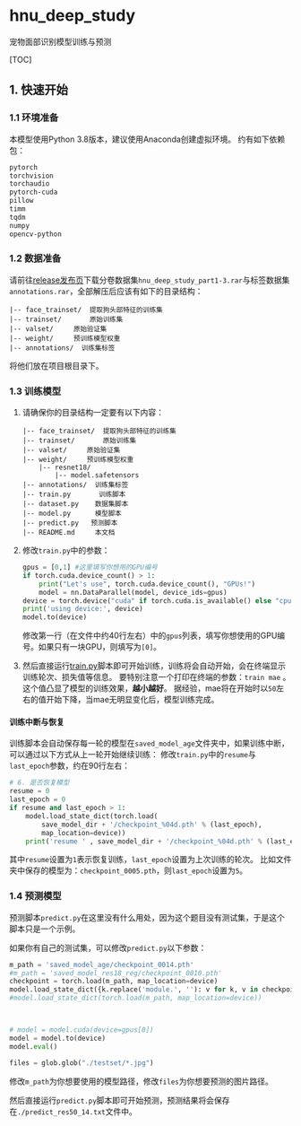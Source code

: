 # hnu_deep_study
宠物面部识别模型训练与预测

[TOC]

## 1. 快速开始
### 1.1 环境准备
本模型使用Python 3.8版本，建议使用Anaconda创建虚拟环境。
约有如下依赖包：
```bash
pytorch
torchvision
torchaudio
pytorch-cuda
pillow
timm
tqdm
numpy
opencv-python
```
### 1.2 数据准备
请前往[release发布页](https://github.com/MRWXUSP/hnu_deep_study/releases)下载分卷数据集`hnu_deep_study_part1-3.rar`与标签数据集`annotations.rar`，全部解压后应该有如下的目录结构：
```
|-- face_trainset/  提取狗头部特征的训练集
|-- trainset/       原始训练集
|-- valset/     原始验证集
|-- weight/     预训练模型权重
|-- annotations/  训练集标签
```
将他们放在项目根目录下。

### 1.3 训练模型

1. 请确保你的目录结构一定要有以下内容：
    ```
    |-- face_trainset/  提取狗头部特征的训练集
    |-- trainset/       原始训练集
    |-- valset/     原始验证集
    |-- weight/     预训练模型权重
        |-- resnet18/
            |-- model.safetensors
    |-- annotations/  训练集标签
    |-- train.py       训练脚本
    |-- dataset.py    数据集脚本
    |-- model.py      模型脚本
    |-- predict.py   预测脚本
    |-- README.md     本文档
    ```

2. 修改`train.py`中的参数：
    ```python
    gpus = [0,1] #这里填写你想用的GPU编号
    if torch.cuda.device_count() > 1:
        print("Let's use", torch.cuda.device_count(), "GPUs!")
        model = nn.DataParallel(model, device_ids=gpus)
    device = torch.device("cuda" if torch.cuda.is_available() else "cpu")
    print('using device:', device)
    model.to(device)
    ```
    修改第一行（在文件中约40行左右）中的`gpus`列表，填写你想使用的GPU编号。如果只有一块GPU，则填写为`[0]`。

3. 然后直接运行[train.py](train.py)脚本即可开始训练，训练将会自动开始，会在终端显示训练轮次、损失值等信息。
要特别注意一个打印在终端的参数：`train mae` 。这个值凸显了模型的训练效果，**越小越好**。
据经验，mae将在开始时以`50`左右的值开始下降，当mae无明显变化后，模型训练完成。

#### 训练中断与恢复
训练脚本会自动保存每一轮的模型在`saved_model_age`文件夹中，如果训练中断，可以通过以下方式从上一轮开始继续训练：
修改`train.py`中的`resume`与`last_epoch`参数，约在90行左右：
```python
# 6. 是否恢复模型
resume = 0
last_epoch = 0
if resume and last_epoch > 1:
    model.load_state_dict(torch.load(
        save_model_dir + '/checkpoint_%04d.pth' % (last_epoch),
        map_location=device))
    print('resume ' , save_model_dir + '/checkpoint_%04d.pth' % (last_epoch))
```
其中`resume`设置为`1`表示恢复训练，`last_epoch`设置为上次训练的轮次。
比如文件夹中保存的模型为：`checkpoint_0005.pth`，则`last_epoch`设置为`5`。

### 1.4 预测模型
预测脚本`predict.py`在这里没有什么用处，因为这个题目没有测试集，于是这个脚本只是一个示例。

如果你有自己的测试集，可以修改`predict.py`以下参数：
```python
m_path = 'saved_model_age/checkpoint_0014.pth'
#m_path = 'saved_model_res18_reg/checkpoint_0010.pth'
checkpoint = torch.load(m_path, map_location=device)
model.load_state_dict({k.replace('module.', ''): v for k, v in checkpoint.items()})
#model.load_state_dict(torch.load(m_path, map_location=device))



# model = model.cuda(device=gpus[0])
model = model.to(device)
model.eval()

files = glob.glob("./testset/*.jpg")
```
修改`m_path`为你想要使用的模型路径，修改`files`为你想要预测的图片路径。

然后直接运行`predict.py`脚本即可开始预测，预测结果将会保存在`./predict_res50_14.txt`文件中。